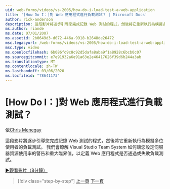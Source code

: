 ```yaml
---
uid: web-forms/videos/vs-2005/how-do-i-load-test-a-web-application
title: '[How Do I：]對 Web 應用程式進行負載測試？ | Microsoft Docs'
author: rick-anderson
description: 這段影片將逐步引導您完成記錄 Web 測試的程式，然後將它重新執行為模擬多位使用者的負載測試。 我們會看到 Visual Studio 。
ms.author: riande
ms.date: 07/01/2007
ms.assetid: 2b0649d3-d072-446a-9918-b2648de26472
msc.legacyurl: /web-forms/videos/vs-2005/how-do-i-load-test-a-web-application
msc.type: video
ms.openlocfilehash: 6b086fd9c8c92d5dafa8aba9f1a8928c6bcb0c07
ms.sourcegitcommit: e7e91932a6e91a63e2e46417626f39d6b244a3ab
ms.translationtype: MT
ms.contentlocale: zh-TW
ms.lasthandoff: 03/06/2020
ms.locfileid: "78641173"
---
```

# <a name="how-do-i-load-test-a-web-application"></a>[How Do I：]對 Web 應用程式進行負載測試？

依[Chris Menegay](https://twitter.com/CMenegay)

這段影片將逐步引導您完成記錄 Web 測試的程式，然後將它重新執行為模擬多位使用者的負載測試。 我們會瞭解 Visual Studio Team System 如何讓您設定伺服器資源使用率的警告和重大臨界值，以定義 Web 應用程式是否通過或失敗負載測試。

[&#9654;觀看影片（8分鐘）](https://channel9.msdn.com/Blogs/ASP-NET-Site-Videos/how-do-i-load-test-a-web-application)

> [!div class="step-by-step"]
> [上一頁](how-do-i-practice-test-driven-development.md)
> [下一頁](how-do-i-tune-web-application-performance-with-profiling.md)

